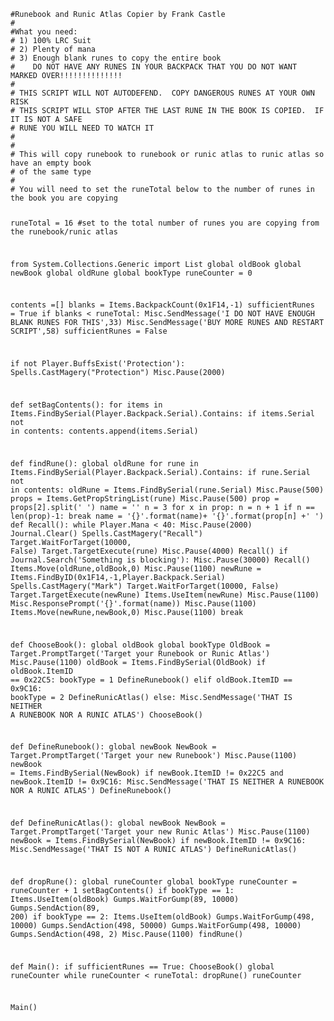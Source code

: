 <code>
#Runebook and Runic Atlas Copier by Frank Castle
#
#What you need:
# 1) 100% LRC Suit
# 2) Plenty of mana
# 3) Enough blank runes to copy the entire book
#    DO NOT HAVE ANY RUNES IN YOUR BACKPACK THAT YOU DO NOT WANT MARKED OVER!!!!!!!!!!!!!!
#
# THIS SCRIPT WILL NOT AUTODEFEND.  COPY DANGEROUS RUNES AT YOUR OWN RISK
# THIS SCRIPT WILL STOP AFTER THE LAST RUNE IN THE BOOK IS COPIED.  IF IT IS NOT A SAFE
# RUNE YOU WILL NEED TO WATCH IT 
#
#
# This will copy runebook to runebook or runic atlas to runic atlas so have an empty book
# of the same type 
#
# You will need to set the runeTotal below to the number of runes in the book you are copying


runeTotal = 16 #set to the total number of runes you are copying from the runebook/runic atlas



from System.Collections.Generic import List
global oldBook
global newBook
global oldRune
global bookType
runeCounter = 0

contents =[]
blanks = Items.BackpackCount(0x1F14,-1)
sufficientRunes = True
if blanks < runeTotal:
    Misc.SendMessage('I DO NOT HAVE ENOUGH BLANK RUNES FOR THIS',33)
    Misc.SendMessage('BUY MORE RUNES AND RESTART SCRIPT',58)
    sufficientRunes = False
    
if not Player.BuffsExist('Protection'):
    Spells.CastMagery("Protection")
    Misc.Pause(2000)

def setBagContents():
    for items in Items.FindBySerial(Player.Backpack.Serial).Contains:
        if items.Serial not in contents:
            contents.append(items.Serial)
            
def findRune():
    global oldRune
    for rune in Items.FindBySerial(Player.Backpack.Serial).Contains:
        if rune.Serial not in contents:
            oldRune = Items.FindBySerial(rune.Serial)
            Misc.Pause(500)
            props = Items.GetPropStringList(rune)
            Misc.Pause(500)
            prop = props[2].split(' ')
            name = ''
            n = 3
            for x in prop:
                n = n + 1
                if n == len(prop)-1:
                    break
                name = '{}'.format(name)+ '{}'.format(prop[n] +' ')
            def Recall():
                while Player.Mana < 40:
                    Misc.Pause(2000)
                Journal.Clear()
                Spells.CastMagery("Recall")
                Target.WaitForTarget(10000, False)
                Target.TargetExecute(rune)
                Misc.Pause(4000)
            Recall()
            if Journal.Search('Something is blocking'):
                Misc.Pause(30000)
                Recall()
            Items.Move(oldRune,oldBook,0)
            Misc.Pause(1100)
            newRune = Items.FindByID(0x1F14,-1,Player.Backpack.Serial)
            Spells.CastMagery("Mark")
            Target.WaitForTarget(10000, False)
            Target.TargetExecute(newRune)
            Items.UseItem(newRune)
            Misc.Pause(1100)
            Misc.ResponsePrompt('{}'.format(name))
            Misc.Pause(1100)
            Items.Move(newRune,newBook,0)
            Misc.Pause(1100)
            break
        


def ChooseBook():
    global oldBook
    global bookType
    OldBook = Target.PromptTarget('Target your Runebook or Runic Atlas')
    Misc.Pause(1100)
    oldBook = Items.FindBySerial(OldBook)
    if oldBook.ItemID == 0x22C5:
        bookType = 1
        DefineRunebook()
    elif oldBook.ItemID  == 0x9C16:
        bookType = 2
        DefineRunicAtlas()
    else:
        Misc.SendMessage('THAT IS NEITHER A RUNEBOOK NOR A RUNIC ATLAS')
        ChooseBook()
    
def DefineRunebook():
    global newBook
    NewBook = Target.PromptTarget('Target your new Runebook')
    Misc.Pause(1100)
    newBook = Items.FindBySerial(NewBook)
    if newBook.ItemID != 0x22C5 and newBook.ItemID != 0x9C16:
        Misc.SendMessage('THAT IS NEITHER A RUNEBOOK NOR A RUNIC ATLAS')
        DefineRunebook()
        
def DefineRunicAtlas():
    global newBook
    NewBook = Target.PromptTarget('Target your new Runic Atlas')
    Misc.Pause(1100)
    newBook = Items.FindBySerial(NewBook)
    if newBook.ItemID != 0x9C16:
        Misc.SendMessage('THAT IS NOT A RUNIC ATLAS')
        DefineRunicAtlas()

def dropRune():
    global runeCounter
    global bookType
    runeCounter = runeCounter + 1
    setBagContents()
    if bookType == 1:
        Items.UseItem(oldBook)
        Gumps.WaitForGump(89, 10000)
        Gumps.SendAction(89, 200)
    if bookType == 2:
        Items.UseItem(oldBook)
        Gumps.WaitForGump(498, 10000)
        Gumps.SendAction(498, 50000)
        Gumps.WaitForGump(498, 10000)
        Gumps.SendAction(498, 2)
    Misc.Pause(1100)
    findRune()
    
def Main():
    if sufficientRunes == True:
        ChooseBook()
        global runeCounter
        while runeCounter < runeTotal:
            dropRune()
            runeCounter

Main()

</code>